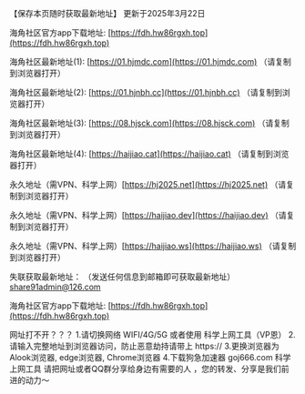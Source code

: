 【保存本页随时获取最新地址】 更新于2025年3月22日

海角社区官方app下载地址: [https://fdh.hw86rgxh.top](https://fdh.hw86rgxh.top)

海角社区最新地址(1): [https://01.hjmdc.com](https://01.hjmdc.com) （请复制到浏览器打开）

海角社区最新地址(2): [https://01.hjnbh.cc](https://01.hjnbh.cc) （请复制到浏览器打开）

海角社区最新地址(3): [https://08.hjsck.com](https://08.hjsck.com) （请复制到浏览器打开）

海角社区最新地址(4): [https://haijiao.cat](https://haijiao.cat) （请复制到浏览器打开）

永久地址（需VPN、科学上网）[https://hj2025.net](https://hj2025.net) （请复制到浏览器打开）

永久地址（需VPN、科学上网）[https://haijiao.dev](https://haijiao.dev) （请复制到浏览器打开）

永久地址（需VPN、科学上网）[https://haijiao.ws](https://haijiao.ws) （请复制到浏览器打开）

失联获取最新地址： （发送任何信息到邮箱即可获取最新地址） [share91admin@126.com](share91admin@126.com)

海角社区官方app下载地址: [https://fdh.hw86rgxh.top](https://fdh.hw86rgxh.top) 

网址打不开？？？ 1.请切换网络 WIFI/4G/5G 或者使用 科学上网工具（VP恩） 2.请输入完整地址到浏览器访问，防止恶意劫持请带上 https:// 3.更换浏览器为Alook浏览器, edge浏览器, Chrome浏览器 4.下载狗急加速器 goj666.com 科学上网工具 请把网址或者QQ群分享给身边有需要的人 ，您的转发、分享是我们前进的动力～
